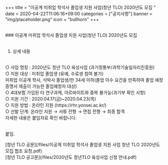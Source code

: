 +++
title = "이공계 미취업 학석사 졸업생 지원 사업(청년 TLO) 2020년도 모집 "
date = 2020-04-22T11:06:16+09:00
categories = ["공지사항"]
banner = "img/placeholder.png"
icon = "bullhorn"
+++
<!--more-->

<br>
### 이공계 미취업 학석사 졸업생 지원 사업(청년 TLO) 2020년도 모집
<br>
<br>

1. 상세 내용
<br>
  ○ 사업 명칭 : 2020년도 청년 TLO 육성사업 (과기정통부/과학기술일자리진흥원)
  <br>
  ○ 지원 대상 : 미취업 졸업생 (유예, 수료생 참여 불가)
  <br>
    미취업 이공계 학사, 석박사 졸업생/만 34세 이하(졸업 이수 요건을 만족하여 졸업 예정증명서 제출이 가능한 졸업예정자 대상)
    <br>
  ○ 4대보험 가입된 타 연구과제, 아르바이트와 중복 불가능(과기부 확인 사항)
  <br>
  ○ 지원 기간 : 2020.04.17(금)~2020.04.23(목)
  <br>
  ○ 지원 방법 : 온라인 지원 (https://rhr.yonsei.ac.kr/)
  <br>
  ○ 선발 단계: 온라인 지원 → 서류 전형 → 면접 전형 → 최종 합격
<br>
자세한 내용은 붙임자료 확인 바랍니다.
<br>


<br>

붙임.

[청년 TLO 공문](/files/이공계 미취업 학석사 졸업생 지원 사업 청년 TLO 2020년도 모집 협조 요청.pdf)
<br>
[청년 TLO 공고문](/files/2020년도 청년TLO 육성사업 신청 안내.pdf)
